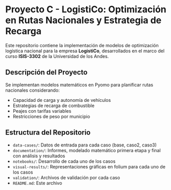 # Proyecto C - LogistiCo: Optimización en Rutas Nacionales y Estrategia de Recarga

Este repositorio contiene la implementación de modelos de optimización logística nacional para la empresa **LogistiCo**, desarrollados en el marco del curso **ISIS-3302** de la Universidad de los Andes.

## Descripción del Proyecto

Se implementan modelos matemáticos en Pyomo para planificar rutas nacionales considerando:
- Capacidad de carga y autonomía de vehículos
- Estrategias de recarga de combustible
- Peajes con tarifas variables
- Restricciones de peso por municipio

## Estructura del Repositorio

- `data-cases/`: Datos de entrada para cada caso (base, caso2, caso3)
- `documentation/`: Informes, modelado matemático primera etapa y final con análisis y resultados
- `notebooks/`: Desarrollo de cada uno de los casos
- `visual-results/`: Representaciones gráficas en folium para cada uno de los casos
- `validation/`: Archivos de validación por cada caso
- `README.md`: Este archivo



